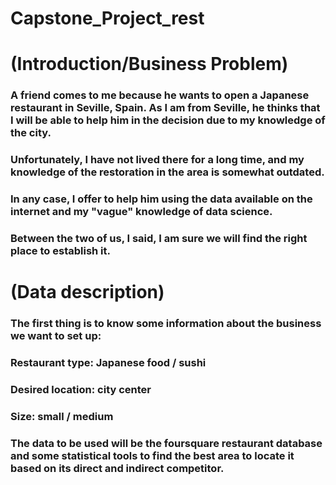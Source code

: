 # Capstone_Project_rest 
# (Introduction/Business Problem)
### A friend comes to me because he wants to open a Japanese restaurant in Seville, Spain. As I am from Seville, he thinks that I will be able to help him in the    decision due to my knowledge of the city.
### Unfortunately, I have not lived there for a long time, and my knowledge of the restoration in the area is somewhat outdated.
### In any case, I offer to help him using the data available on the internet and my "vague" knowledge of data science.
### Between the two of us, I said, I am sure we will find the right place to establish it.

# (Data description)
### The first thing is to know some information about the business we want to set up:
  ### Restaurant type: Japanese food / sushi
  ### Desired location: city center
  ### Size: small / medium

### The data to be used will be the foursquare restaurant database and some statistical tools to find the best area to locate it based on its direct and indirect competitor.
